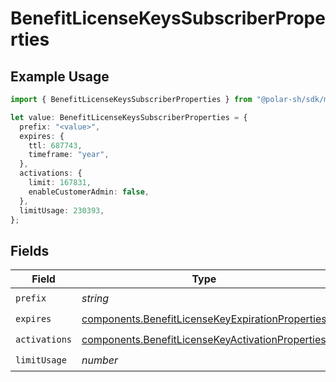 # BenefitLicenseKeysSubscriberProperties

## Example Usage

```typescript
import { BenefitLicenseKeysSubscriberProperties } from "@polar-sh/sdk/models/components/benefitlicensekeyssubscriberproperties.js";

let value: BenefitLicenseKeysSubscriberProperties = {
  prefix: "<value>",
  expires: {
    ttl: 687743,
    timeframe: "year",
  },
  activations: {
    limit: 167831,
    enableCustomerAdmin: false,
  },
  limitUsage: 230393,
};
```

## Fields

| Field                                                                                                                | Type                                                                                                                 | Required                                                                                                             | Description                                                                                                          |
| -------------------------------------------------------------------------------------------------------------------- | -------------------------------------------------------------------------------------------------------------------- | -------------------------------------------------------------------------------------------------------------------- | -------------------------------------------------------------------------------------------------------------------- |
| `prefix`                                                                                                             | *string*                                                                                                             | :heavy_check_mark:                                                                                                   | N/A                                                                                                                  |
| `expires`                                                                                                            | [components.BenefitLicenseKeyExpirationProperties](../../models/components/benefitlicensekeyexpirationproperties.md) | :heavy_check_mark:                                                                                                   | N/A                                                                                                                  |
| `activations`                                                                                                        | [components.BenefitLicenseKeyActivationProperties](../../models/components/benefitlicensekeyactivationproperties.md) | :heavy_check_mark:                                                                                                   | N/A                                                                                                                  |
| `limitUsage`                                                                                                         | *number*                                                                                                             | :heavy_check_mark:                                                                                                   | N/A                                                                                                                  |